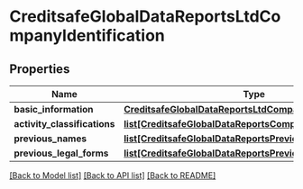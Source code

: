 # CreditsafeGlobalDataReportsLtdCompanyIdentification

## Properties
Name | Type | Description | Notes
------------ | ------------- | ------------- | -------------
**basic_information** | [**CreditsafeGlobalDataReportsLtdCompanyBasicInformation**](CreditsafeGlobalDataReportsLtdCompanyBasicInformation.md) |  | [optional] 
**activity_classifications** | [**list[CreditsafeGlobalDataReportsCompanyActivityList]**](CreditsafeGlobalDataReportsCompanyActivityList.md) |  | [optional] 
**previous_names** | [**list[CreditsafeGlobalDataReportsPreviousName]**](CreditsafeGlobalDataReportsPreviousName.md) |  | [optional] 
**previous_legal_forms** | [**list[CreditsafeGlobalDataReportsPreviousLegalForm]**](CreditsafeGlobalDataReportsPreviousLegalForm.md) |  | [optional] 

[[Back to Model list]](../README.md#documentation-for-models) [[Back to API list]](../README.md#documentation-for-api-endpoints) [[Back to README]](../README.md)

